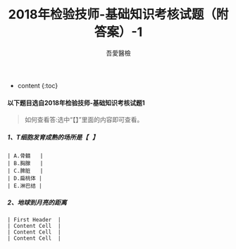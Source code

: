 ﻿---
layout: post
title:  "2018年检验技师-基础知识考核试题（附答案）-1"
categories: 2018年检验技师
tags: 基础知识  试题
author: 吾愛醫檢
---

* content
{:toc}
#### 以下题目选自2018年检验技师-基础知识考核试题1
> 如何查看答:选中“【】”里面的内容即可查看。

##### 1、T细胞发育成熟的场所是【<font color="#FAFAFA">B</font>】

    | A.骨髓   |
    | B.胸腺   | 
    | C.脾脏   | 
    | D.扁桃体 |
    | E.淋巴结 |





##### 2、地球到月亮的距离

    | First Header  |
    | Content Cell  | 
    | Content Cell  | 
    | Content Cell  |